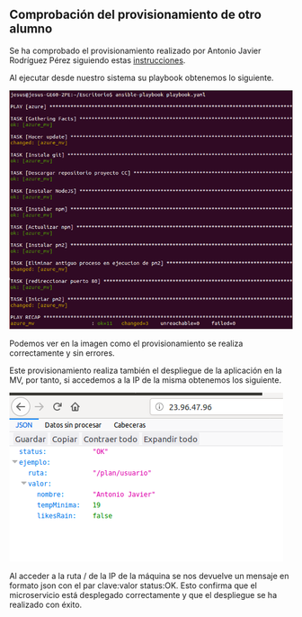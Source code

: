 ## Comprobación del provisionamiento de otro alumno

Se ha comprobado el provisionamiento realizado por Antonio Javier Rodríguez Pérez siguiendo estas [instrucciones](https://github.com/AntonioJavierRP/Cloud-Computing-Project/blob/master/docs/hito3-provisionamiento.md#11-creaci%C3%B3n-de-la-mv).

Al ejecutar desde nuestro sistema su playbook obtenemos lo siguiente.

![Imagen no encontrada](img/provisionAntonioRodriguez.png)

Podemos ver en la imagen como el provisionamiento se realiza correctamente y sin errores.

Este provisionamiento realiza también el despliegue de la aplicación en la MV, por tanto, si accedemos a la IP de la misma obtenemos los siguiente.

![Imagen no encontrada](img/despliegueAntonioRodriguez.png)

Al acceder a la ruta / de la IP de la máquina se nos devuelve un mensaje en formato json con el par clave:valor status:OK. Esto confirma que el microservicio está desplegado correctamente y que el despliegue se ha realizado con éxito.
